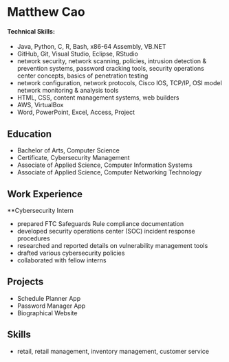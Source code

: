 # Matthew Cao

#### Technical Skills: 
- Java, Python, C, R, Bash, x86-64 Assembly, VB.NET
- GitHub, Git, Visual Studio, Eclipse, RStudio
- network security, network scanning, policies, intrusion detection & prevention systems, password cracking tools, security operations center concepts, basics of penetration testing 
- network configuration, network protocols, Cisco IOS, TCP/IP, OSI model network monitoring & analysis tools
- HTML, CSS, content management systems, web builders
- AWS, VirtualBox
- Word, PowerPoint, Excel, Access, Project

## Education
- Bachelor of Arts, Computer Science    		
- Certificate, Cybersecurity Management	        		
- Associate of Applied Science, Computer Information Systems
- Associate of Applied Science, Computer Networking Technology

## Work Experience
**Cybersecurity Intern
- prepared FTC Safeguards Rule compliance documentation
- developed security operations center (SOC) incident response procedures
- researched and reported details on vulnerability management tools
- drafted various cybersecurity policies
- collaborated with fellow interns


## Projects
- Schedule Planner App
- Password Manager App
- Biographical Website

## Skills
- retail, retail management, inventory management, customer service


